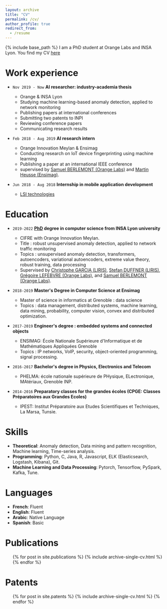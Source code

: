 ```yaml
---
layout: archive
title: "CV"
permalink: /cv/
author_profile: true
redirect_from:
  - /resume
---
```


{% include base_path %}
I am a PhD student at Orange Labs and INSA Lyon. You find my CV [here](https://naji-najari.github.io/cv.pdf)

Work experience
======

* `Nov 2019 - Now`
__AI researcher: industry-academia thesis__
	- Orange & INSA Lyon 
	- Studying machine learning-based anomaly detection, applied to network monitoring
	- Publishing papers at international conferences
	- Submitting two patents to INPI
	- Reviewing conference papers
	- Communicating research results

* `Feb 2018 - Aug 2019`
__AI research intern__
	- Orange Innovation Meylan & Ensimag
	- Conducting research on IoT device fingerprinting using machine learning 
	- Publishing a paper at an international IEEE conference
	- supervised by [Samuel BERLEMONT (Orange Labs)](https://dblp.org/pid/134/0509.html) and [Martin Heusse (Ensimag)](http://lig-membres.imag.fr/heusse/). 

* `Jun 2018 - Aug 2018`
__Internship in  mobile application development__	
	- [LSI technologies](http://www.lsitechnologies.fr/)
  


Education
======
* `2019-2022` 
__[PhD](http://www.theses.fr/s242130) degree in computer science from INSA Lyon university__  
	- CIFRE with Orange Innovation Meylan.
	- Title : robust unsupervised anomaly detection, applied to network traffic monitoring
	- Topics :  unsupervised anomaly detection, transformers, autoencoders, variational autoencoders, extreme value theory, robust training, data processing
	- Supervised by [Christophe GARCIA (LIRIS)](https://christophegarciafr.wixsite.com/home-page/), [Stefan DUFFNER (LIRIS)](http://u0016403263.user.hosting-agency.de/), [Grégoire LEFEBVRE (Orange Labs)](https://sites.google.com/site/gregoirelefebvre2/), and [Samuel BERLEMONT (Orange Labs)](https://dblp.org/pid/134/0509.html). 

* `2018-2019`
__Master's Degree in Computer Science at Ensimag__
	- Master of science in informatics at Grenoble : data science
	- Topics : data management, distributed systems, machine learning, data mining, probability, computer vision, convex and distributed optimization. 
	
* `2017-2019`
__Engineer's degree : embedded systems and connected objects__
	- ENSIMAG: École Nationale Supérieure d'Informatique et de Mathématiques Appliquées Grenoble
	- Topics : IP networks, VoIP, security, object-oriented programming, signal processing. 
	
* `2016-2017`
__Bachelor's degree in Physics, Electronics and Telecom__
	- PHELMA: école nationale supérieure de PHysique, ELectronique, MAtériaux, Grenoble INP.

* `2014-2016`
__Preparatory classes for the grandes écoles (CPGE: Classes Préparatoires aux Grandes Ecoles)__
	- IPEST: Institut Préparatoire aux Etudes Scientifiques et Techniques, La Marsa, Tunsie. 

	
	


Skills
======
* __Theoretical__: Anomaly detection, Data mining and pattern recognition, Machine learning, Time-series analysis.
* __Programming__:  Python, C, Java, R, Javascript, ELK (Elasticsearch, Logstash, Kibana), Git.  
* __Machine Learning and Data Processing__: Pytorch, Tensorflow, PySpark, Kafka, Tune.

Languages
======

* __French__: Fluent
* __English__: Fluent
* __Arabic__: Native Language
* __Spanish__: Basic

Publications
======
  <ul>{% for post in site.publications %}
    {% include archive-single-cv.html %}
  {% endfor %}</ul>
  
  
Patents
======
  <ul>{% for post in site.patents %}
    {% include archive-single-cv.html %}
  {% endfor %}</ul>
  

